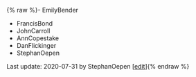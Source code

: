 {% raw %}- EmilyBender
- FrancisBond
- JohnCarroll
- AnnCopestake
- DanFlickinger
- StephanOepen

Last update: 2020-07-31 by StephanOepen [[edit](https://github.com/delph-in/docs/wiki/StandingCommitteeGroup/_edit)]{% endraw %}